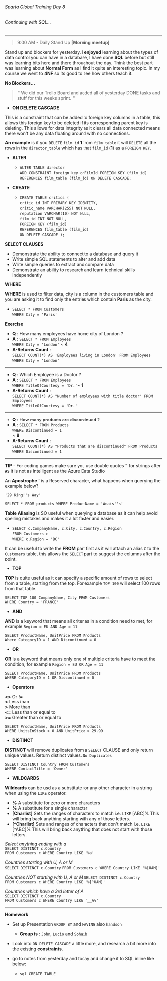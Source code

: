 ###### Sparta Global Training Day 8
###### Continuing with SQL...
___

> 9:00 AM - Daily Stand Up **[Morning meetup]**

Stand up and blockers for yesterday. I **enjoyed** learning about the types of data 
control you can have in a database, I have done **SQL** before but still was learning bits
here and there throughout the day. Think the best part was learning about **Normal Form** as I 
find it quite an interesting topic. In my course we went to **4NF** so its good to see how others teach it.

**No Blockers...**

> **"** We did our Trello Board and added all of yesterday DONE tasks and stuff for this weeks
>sprint. **"**


* **ON DELETE CASCADE**

This is a constraint that can be added to foreign key columns in a table, this allows this foreign key to be deleted if its corresponding parent
key is deleting. This allows for data integrity as it clears all data connected means there won't be any data 
floating around with no connections. 

**An example** is if you `DELETE` `film_id` **1** from `film_table` it will `DELETE` all
the rows in the `director_table` which has that `film_id` (**1**) as a `FOREIGN KEY`.

* **ALTER** 
    * `ALTER TABLE director` <br>
    `ADD CONSTRAINT foreign_key_onFilmId FOREIGN KEY (film_id)` <br>
    `REFERENCES film_table (film_id) ON DELETE CASCADE;`

* **CREATE**
    * `CREATE TABLE critics (` <br>
    `critic_id INT PRIMARY KEY IDENTITY,` <br>
    `critic_name VARCHAR(255) NOT NULL,` <br>
    `reputation VARCHAR(10) NOT NULL,` <br>
    `film_id INT NOT NULL,` <br>
    `FOREIGN KEY (film_id)` <br>
        `REFERENCES film_table (film_id)` <br>
        `ON DELETE CASCADE );`
        

**SELECT CLAUSES**

- Demonstrate the ability to connect to a database and query it
- Write simple SQL statements to alter and add data
- Write simple queries to extract and compare data
- Demonstrate an ability to research and learn technical skills independently

**WHERE**

**WHERE** is used to filter data, city is a column in the customers table and you 
are asking it to find only the entries which contain **Paris** as the city.
 
* `SELECT * FROM Customers` <br>
`WHERE City = 'Paris'`

**Exercise**
* **Q** : How many employees have home city of London ?
* **A** : `SELECT * FROM Employees` <br>
`WHERE City = 'London'` ~ **4**
* **A-Returns Count** : <br>`SELECT COUNT(*) AS 'Employees living in London' FROM Employees` <br>
`WHERE City = 'London'`
___

* **Q** : Which Employee is a Doctor ?
* **A** : `SELECT * FROM Employees` <br>
`WHERE TitleOfCourtesy = 'Dr.'`~ **1**
* **A-Returns Count** : <br>`SELECT COUNT(*) AS "Number of employees with title doctor" FROM Employees` <br>
`WHERE TitleOfCourtesy = 'Dr.'`
___

* **Q** : How many products are discontinued ?
* **A** : `SELECT * FROM Products` <br>
`WHERE Discontinued = 1` <br> ~ **8**
* **A-Returns Count** : <br>`SELECT COUNT(*) AS "Products that are discontinued" FROM Products` <br>
`WHERE Discontinued = 1` 
___
 
**TIP** - For coding games make sure you use double quotes **"** for 
strings after **`AS`** it is not as intelligent as the Azure Data Studio

An **Apostrophe** **'** is a Reserved character, what happens when querying the example below?

`'29 King''s Way'`

`SELECT * FROM products WHERE ProductName = 'Anais''s'`

**Table Aliasing** is SO useful when querying a database as it can help avoid 
spelling mistakes and makes it a lot faster and easier.

* `SELECT c.CompanyName, c.City, c.Country, c.Region` <br>
`FROM Customers c` <br>
`WHERE c.Region = 'BC'`

It can be useful to write the **FROM** part first as it will 
attach an alias `C` to the `Customers` table, this allows the `SELECT` part to suggest the 
columns after the point.

* **TOP**

**TOP** is quite useful as it can specify a specific amount of rows to select from a table, 
starting from the top. For example `TOP 100` will select 100 rows 
from that table.

`SELECT TOP 100 CompanyName, City FROM Customers` <br>
`WHERE Country = 'FRANCE'`

* **AND** 

**AND** is a keyword that means all criterias in a condition need to met, for example
`Region = EU AND Age = 11`

`SELECT ProductName, UnitPrice FROM Products` <br>
`Where CategoryID = 1 AND Discontinued = 0`

* **OR**

**OR** is a keyword that means only one of multiple criteria have to meet 
the condition, for example `Region = EU OR Age = 11`

`SELECT ProductName, UnitPrice FROM Products` <br>
`WHERE CategoryID = 1 OR Discontinued = 0`

* **Operators**

**<>** Or **!=** <br>
**<** Less than <br>
**>** More than <br>
**<=** Less than or equal to <br>
**>=** Greater than or equal to <br>

`SELECT ProductName, UnitPrice FROM Products` <br>
`WHERE UnitsInStock > 0 AND UnitPrice > 29.99` 

* **DISTINCT**

**DISTINCT** will remove duplicates from a `SELECT` CLAUSE and only return 
unique values. Return distinct values. `No Duplicates`

`SELECT DISTINCT Country FROM Customers` <br>
`WHERE ContactTitle = 'Owner'`

* **WILDCARDS**

**Wildcards** can be usd as a substitute for any other character in a string when using 
the `LIKE` operator.
* **%** A substitute for zero or more characters
* **%** A substitute for a single character
* **[Charlist]** Sets the ranges of characters to match i.e. `LIKE` [ABC]% This will bring back anything starting with any of those letters.
* **[^Charlist]** Sets and ranges of characters that don't match i.e. `LIKE` [^ABC]% This will 
bring back anything that does not start with those letters.

_Select anything ending with a_ <br>
`SELECT DISTINCT c.Country` <br>
`FROM Customers c WHERE Country LIKE '%a'`

_Countries starting with U, A or M_ <br>
`SELECT DISTINCT c.Country`
`FROM Customers c WHERE Country LIKE '%[UAM]'`

_Countries NOT starting with U, A or M_
`SELECT DISTINCT c.Country` <br>
`FROM Customers c WHERE Country LIKE '%[^UAM]'`

_Countries which have a 3rd letter of A_<br>
`SELECT DISTINCT c.Country` <br>
`FROM Customers c WHERE Country LIKE '__A%'`



___
**Homework**
* Set up Presentation `GROUP BY` and `HAVING` also `handson`
    * **Group is** : `John`, `Lucio` and `Sohaib`
    
* Look into `ON DELETE CASCADE` a little more, and research a bit more into the existing **constraints**.

* go to notes from yesterday and today and change it to SQL inline like below:
    * ```sql CREATE TABLE```